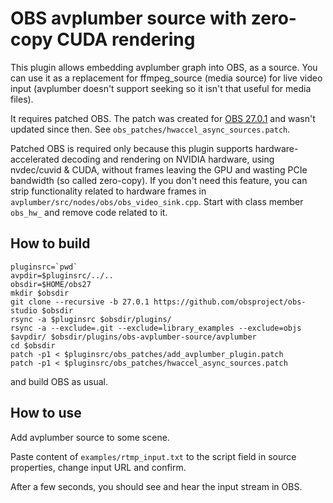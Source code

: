 # OBS avplumber source with zero-copy CUDA rendering

This plugin allows embedding avplumber graph into OBS, as a source. You can use it as a replacement for ffmpeg_source (media source) for live video input (avplumber doesn't support seeking so it isn't that useful for media files).

It requires patched OBS. The patch was created for [OBS 27.0.1](https://github.com/obsproject/obs-studio/tree/27.0.1) and wasn't updated since then. See `obs_patches/hwaccel_async_sources.patch`.

Patched OBS is required only because this plugin supports hardware-accelerated decoding and rendering on NVIDIA hardware, using nvdec/cuvid & CUDA, without frames leaving the GPU and wasting PCIe bandwidth (so called zero-copy). If you don't need this feature, you can strip functionality related to hardware frames in `avplumber/src/nodes/obs/obs_video_sink.cpp`. Start with class member `obs_hw_` and remove code related to it.

## How to build

```
pluginsrc=`pwd`
avpdir=$pluginsrc/../..
obsdir=$HOME/obs27
mkdir $obsdir
git clone --recursive -b 27.0.1 https://github.com/obsproject/obs-studio $obsdir
rsync -a $pluginsrc $obsdir/plugins/
rsync -a --exclude=.git --exclude=library_examples --exclude=objs $avpdir/ $obsdir/plugins/obs-avplumber-source/avplumber
cd $obsdir
patch -p1 < $pluginsrc/obs_patches/add_avplumber_plugin.patch
patch -p1 < $pluginsrc/obs_patches/hwaccel_async_sources.patch
```
and build OBS as usual.

## How to use

Add avplumber source to some scene.

Paste content of `examples/rtmp_input.txt` to the script field in source properties, change input URL and confirm.

After a few seconds, you should see and hear the input stream in OBS.
